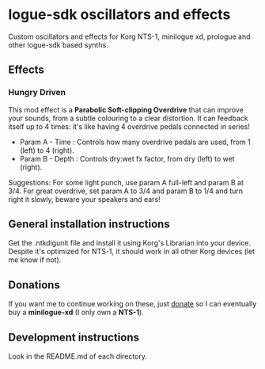 # logue-sdk oscillators and effects

Custom oscillators and effects for Korg NTS-1, minilogue xd, prologue and other logue-sdk based synths.

## Effects

### Hungry Driven

This mod effect is a __Parabolic Soft-clipping Overdrive__ that can improve your sounds,
from a subtle colouring to a clear distortion. It can feedback itself up to 4 times: it's
like having 4 overdrive pedals connected in series!

* Param A - Time : Controls how many overdrive pedals are used, from 1 (left) to 4 (right).
* Param B - Depth : Controls dry:wet fx factor, from dry (left) to wet (right).

Suggestions: For some light punch, use param A full-left and param B at 3/4. For great
overdrive, set param A to 3/4 and param B to 1/4 and turn right it slowly, beware your
speakers and ears!

## General installation instructions

Get the .ntkdigunit file and install it using Korg's Librarian into your device. Despite
it's optimized for NTS-1, it should work in all other Korg devices (let me know if not).

## Donations

If you want me to continue working on these, just [donate](https://www.paypal.com/paypalme/liopic)
so I can eventually buy a __minilogue-xd__ (I only own a __NTS-1__).

## Development instructions

Look in the README.md of each directory.
